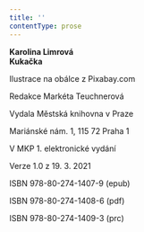 ```yaml
---
title: ''
contentType: prose
---
```


**Karolina Limrová  
Kukačka**

  

Ilustrace na obálce z Pixabay.com

  

Redakce Markéta Teuchnerová

  

Vydala Městská knihovna v Praze

  

Mariánské nám. 1, 115 72 Praha 1

  

V MKP 1. elektronické vydání

  

Verze 1.0 z 19. 3. 2021

  

ISBN 978-80-274-1407-9 (epub)

  

ISBN 978-80-274-1408-6 (pdf)

  

ISBN 978-80-274-1409-3 (prc)
